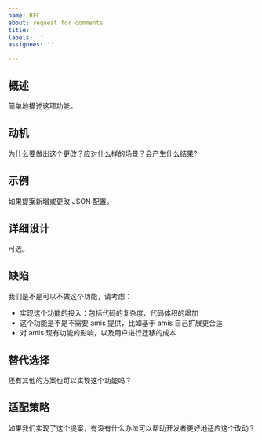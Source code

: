 ```yaml
---
name: RFC
about: request for comments
title: ''
labels: ''
assignees: ''

---
```


## 概述

简单地描述这项功能。

## 动机

为什么要做出这个更改？应对什么样的场景？会产生什么结果?

## 示例

如果提案新增或更改 JSON 配置。

## 详细设计

可选。

## 缺陷

我们是不是可以不做这个功能，请考虑：

- 实现这个功能的投入：包括代码的复杂度、代码体积的增加
- 这个功能是不是不需要 amis 提供，比如基于 amis 自己扩展更合适
- 对 amis 现有功能的影响，以及用户进行迁移的成本

## 替代选择

还有其他的方案也可以实现这个功能吗？

## 适配策略

如果我们实现了这个提案，有没有什么办法可以帮助开发者更好地适应这个改动？
